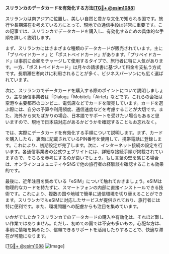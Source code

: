 **スリランカのデータカードを有効化する方法[[TG💪+ @esim1088](https://t.me/s/esim1088)]**

スリランカは南アジアに位置し、美しい自然と豊かな文化で知られる国です。旅行や長期滞在を考えている方にとって、現地での通信手段は非常に重要です。この記事では、スリランカでデータカードを購入し、有効化するための具体的な手順を詳しく説明します。

まず、スリランカにはさまざまな種類のデータカードが販売されています。主に「プリペイドカード」と「ポストペイドカード」があります。「プリペイドカード」は事前に金額をチャージして使用するタイプで、旅行者に特に人気があります。一方、「ポストペイドカード」は月々の請求書に基づいて料金を支払う方式です。長期滞在者向けに利用されることが多く、ビジネスパーソンにも広く選ばれています。

次に、スリランカでデータカードを購入する際のポイントについて説明しましょう。主な通信事業者は「Dialog」「Mobitel」「Airtel」などです。これらの会社は空港や主要都市のコンビニ、電気店などでカードを販売しています。カードを選ぶ際には、自分の予算や利用頻度、通信速度などを考慮することが大切です。また、海外から来たばかりの場合、日本語でサポートを受けたい場合もあると思いますので、現地で日本語対応があるかどうかを確認することもお忘れなく。

では、実際にデータカードを有効化する手順について説明します。まず、カードを購入したら、裏面に記載されているPIN番号を使用して、携帯電話に登録します。これにより、初期設定が完了します。次に、インターネット接続の設定を行います。各通信事業者の公式ウェブサイトには、詳細な接続手順が掲載されていますので、そちらを参考にするのが良いでしょう。もし言葉の壁を感じる場合は、オンラインコミュニティやSNSで他の旅行者の経験談を確認することも効果的です。

最後に、近年注目を集めている「eSIM」について触れておきましょう。eSIMは物理的なカードを持たずに、スマートフォンの内部に直接インストールできる技術です。これにより、複数の国や地域で簡単に通信環境を切り替えることができます。スリランカでもeSIMに対応したサービスが提供されており、旅行者には特に便利です。また、環境問題への配慮からも注目を集めています。

いかがでしたか？スリランカでのデータカードの購入や有効化は、それほど難しい作業ではありません。ただし、初めての国では不安も多いもの。心配な方は、事前に情報を集めたり、信頼できるサポートを活用したりすることで、快適な滞在が可能になります。

[[TG💪+ @esim1088](https://t.me/s/esim1088) ![Image](https://i.postimg.cc/Y0z9fWf4/image.png)]